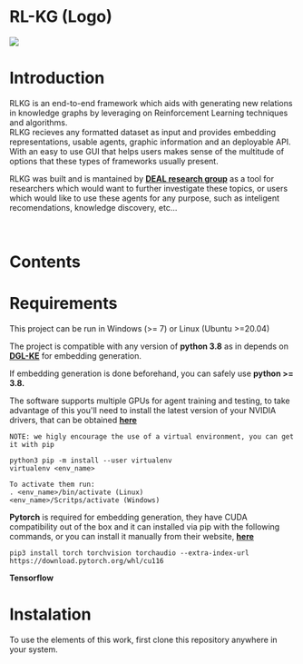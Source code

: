# RL-KG (Logo)

<p><img src="https://img.shields.io/badge/Python-3.8-blue"></p>

# Introduction

RLKG is an end-to-end framework which aids with generating new relations in knowledge graphs by leveraging on Reinforcement Learning techniques and algorithms.  
RLKG recieves any formatted dataset as input and provides embedding representations, usable agents, graphic information and an deployable API.  
With an easy to use GUI that helps users makes sense of the multitude of options that these types of frameworks usually present.  

RLKG was built and is mantained by [**DEAL research group**](https://deal.us.es/) as a tool for researchers which would want to further investigate these topics, or users which would like to use these agents for any purpose, such as inteligent recomendations, knowledge discovery, etc...

<br>  

# Contents


# Requirements
This project can be run in Windows (>= 7) or Linux (Ubuntu >=20.04)

The project is compatible with any version of **python 3.8** as in depends on [**DGL-KE**](https://aws-dglke.readthedocs.io/en/latest/) for embedding generation.  

If embedding generation is done beforehand, you can safely use **python >= 3.8.**

The software supports multiple GPUs for agent training and testing, to take advantage of this you'll need to install the latest version of your NVIDIA drivers, that can be obtained [**here**](https://www.nvidia.es/Download/index.aspx)


```
NOTE: we higly encourage the use of a virtual environment, you can get it with pip

python3 pip -m install --user virtualenv
virtualenv <env_name> 

To activate them run:
. <env_name>/bin/activate (Linux)
<env_name>/Scritps/activate (Windows)

```

**Pytorch** is required for embedding generation, they have CUDA compatibility out of the box and it can installed via pip with the following commands, or you can install it manually from their website, [**here**](https://pytorch.org/get-started/locally/)

`pip3 install torch torchvision torchaudio --extra-index-url https://download.pytorch.org/whl/cu116`

**Tensorflow** 


# Instalation

To use the elements of this work, first clone this repository anywhere in your system.